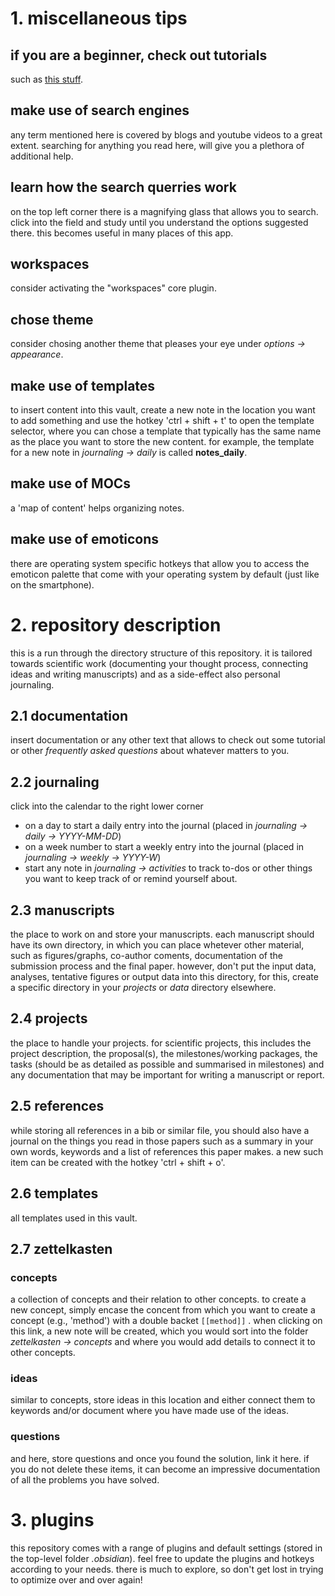 # 1. miscellaneous tips

## if you are a beginner, check out tutorials
such as [this stuff](https://www.youtube.com/watch?v=QgbLb6QCK88&list=PL3NaIVgSlAVLHty1-NuvPa9V0b0UwbzBd).

## make use of search engines
any term mentioned here is covered by blogs and youtube videos to a great extent. searching for anything you read here, will give you a plethora of additional help.

## learn how the search querries work
on the top left corner there is a magnifying glass that allows you to search. click into the field and study until you understand the options suggested there. this becomes useful in many places of this app.

## workspaces
consider activating the "workspaces" core plugin.

## chose theme
consider chosing another theme that pleases your eye under *options -> appearance*.

## make use of templates
to insert content into this vault, create a new note in the location you want to add something and use the hotkey 'ctrl + shift + t' to open the template selector, where you can chose a template that typically has the same name as the place you want to store the new content. for example, the template for a new note in *journaling -> daily* is called **notes_daily**.

## make use of MOCs
a 'map of content' helps organizing notes.

## make use of emoticons
there are operating system specific hotkeys that allow you to access the emoticon palette that come with your operating system by default (just like on the smartphone).

# 2. repository description
this is a run through the directory structure of this repository. it is tailored towards scientific work (documenting your thought process, connecting ideas and writing manuscripts) and as a side-effect also personal journaling.

## 2.1 documentation
insert documentation or any other text that allows to check out some tutorial or other *frequently asked questions* about whatever matters to you.

## 2.2 journaling
click into the calendar to the right lower corner
- on a day to start a daily entry into the journal (placed in *journaling -> daily -> YYYY-MM-DD*)
- on a week number to start a weekly entry into the journal (placed in *journaling -> weekly -> YYYY-W*)
- start any note in *journaling -> activities* to track to-dos or other things you want to keep track of or remind yourself about. 

## 2.3 manuscripts
the place to work on and store your manuscripts. each manuscript should have its own directory, in which you can place whetever other material, such as figures/graphs, co-author coments, documentation of the submission process and the final paper. however, don't put the input data, analyses, tentative figures or output data into this directory, for this, create a specific directory in your *projects* or *data* directory elsewhere.

## 2.4 projects
the place to handle your projects. for scientific projects, this includes the project description, the proposal(s), the milestones/working packages, the tasks (should be as detailed as possible and summarised in milestones) and any documentation that may be important for writing a manuscript or report.

## 2.5 references
while storing all references in a bib or similar file, you should also have a journal on the things you read in those papers such as a summary in your own words, keywords and a list of references this paper makes. a new such item can be created with the hotkey 'ctrl + shift + o'.

## 2.6 templates
all templates used in this vault.

## 2.7 zettelkasten

### concepts
a collection of concepts and their relation to other concepts. to create a new concept, simply encase the concent from which you want to create a concept (e.g., 'method') with a double backet `[[method]]` . when clicking on this link, a new note will be created, which you would sort into the folder *zettelkasten -> concepts* and where you would add details to connect it to other concepts. 

### ideas
similar to concepts, store ideas in this location and either connect them to keywords and/or document where you have made use of the ideas.

### questions
and here, store questions and once you found the solution, link it here. if you do not delete these items, it can become an impressive documentation of all the problems you have solved.

# 3. plugins
this repository comes with a range of plugins and default settings (stored in the top-level folder *.obsidian*). feel free to update the plugins and hotkeys according to your needs. there is much to explore, so don't get lost in trying to optimize over and over again!
